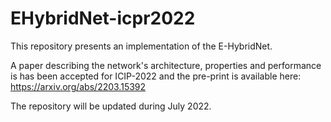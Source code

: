 # EHybridNet-icpr2022

This repository presents an implementation of the E-HybridNet.

A paper describing the network's architecture, properties and performance is has been accepted for ICIP-2022 and the pre-print is available here: https://arxiv.org/abs/2203.15392

The repository will be updated during July 2022.
